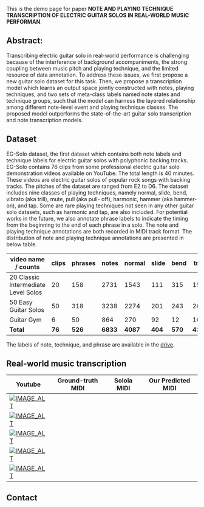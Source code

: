 <!-- # NOTE AND PLAYING TECHNIQUE TRANSCRIPTION OF ELECTRIC GUITAR SOLOS IN REAL-WORLD MUSIC PERFORMANCE -->

This is the demo page for paper **NOTE AND PLAYING TECHNIQUE TRANSCRIPTION OF ELECTRIC GUITAR SOLOS IN REAL-WORLD MUSIC PERFORMAN**. 

## Abstract:
Transcribing electric guitar solo in real-world performance is challenging because of the interference of background accompaniments, the strong coupling between music pitch and playing technique, and the limited resource of data annotation. To address these issues, we first propose a new guitar solo dataset for this task. Then, we propose a transcription model which learns an output space jointly constructed with notes, playing techniques, and two sets of meta-class labels named note states and technique groups, such that the model can harness the layered relationship among different note-level event and playing technique classes.
The proposed model outperforms the state-of-the-art guitar solo transcription and note transcription models.

## Dataset
EG-Solo dataset, the first dataset which contains both note labels and technique labels for electric guitar solos with polyphonic backing tracks. EG-Solo contains 76 clips from some professional electric guitar solo demonstration videos available on YouTube. The total length is 40 minutes. These videos are electric guitar solos of popular rock songs with backing tracks. The pitches of the dataset are ranged from E2 to D6. The dataset includes nine classes of playing techniques, namely normal, slide, bend, vibrato (aka trill), mute, pull (aka pull- off), harmonic, hammer (aka hammer-on), and tap. Some are rare playing techniques not seen in any other guitar solo datasets, such as harmonic and tap, are also included. For potential works in the future, we also annotate phrase labels to indicate the timing from the beginning to the end of each phrase in a solo. The note and playing technique annotations are both recorded in MIDI track format. The distribution of note and playing technique annotations are presented in below table. 

|video name / counts | clips | phrases | notes | normal| slide| bend| trill| mute| pull| harmonic| hammer| tap |
|--|--|--|--|--|--|--|--|--|--|--|--|--|
|20 Classic Intermediate Level Solos | 20| 158| 2731| 1543| 111| 315| 157|  32| 345|  5| 179| 44|
|50 Easy Guitar Solos                | 50| 318| 3238| 2274| 201| 243| 262|  77| 100|  8|  73|  0|
|Guitar Gym                          | 6 |  50|  864|  270|  92|  12|  16| 185| 141| 11| 123| 14|
|**Total** | **76**| **526**| **6833**| **4087**| **404**| **570**| **435**| **294**| **586**| **24**| **375**| **58**| 

The labels of note, technique, and phrase are available in the [drive](https://drive.google.com/drive/u/0/folders/1iC7Q8imfKtesEfnaIz0hjWJU5680M2hy).

## Real-world music transcription 
|Youtube| Ground-truth MIDI| Solola MIDI| Our Predicted MIDI|
|--|--|--|--|
|[![IMAGE_ALT](https://i.imgur.com/4vpIr04.jpg)](https://www.youtube.com/watch?v=-Qnthf_4aiY&t=7m59s)||||
|[![IMAGE_ALT](https://i.imgur.com/4RWLLRL.jpg)](https://www.youtube.com/watch?v=-Qnthf_4aiY&t=8m26s)||||
|[![IMAGE_ALT](https://i.imgur.com/NDodidl.jpg)](https://www.youtube.com/watch?v=w8KlZvTrjcI&t=1274s&ab_channel=GuillaumeVrac&t=13s)||||
|[![IMAGE_ALT](https://i.imgur.com/7NV9zKa.jpg)](https://www.youtube.com/watch?v=w8KlZvTrjcI&t=1274s&ab_channel=GuillaumeVrac&t=1m4s)||||
|[![IMAGE_ALT](https://i.imgur.com/JDtXB7H.jpg)](https://www.youtube.com/watch?v=w8KlZvTrjcI&t=1274s&ab_channel=GuillaumeVrac&t=5m14s)||||

## Contact
